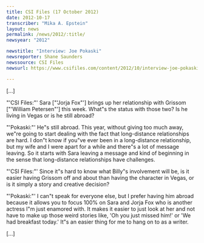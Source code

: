```yaml
---
title: CSI Files (17 October 2012)
date: 2012-10-17
transcriber: "Mika A. Epstein"
layout: news
permalink: /news/2012/:title/
newsyear: "2012"

newstitle: "Interview: Joe Pokaski"
newsreporter: Shane Saunders
newssource: CSI Files
newsurl: https://www.csifiles.com/content/2012/10/interview-joe-pokaski-3/

---
```


[...]

"'CSI Files:"' Sara ["'Jorja Fox"'] brings up her relationship with Grissom ["'William Petersen"'] this week. What"s the status with those two? Is he living in Vegas or is he still abroad?

"'Pokaski:"' He"s still abroad. This year, without giving too much away, we"re going to start dealing with the fact that long-distance relationships are hard. I don"t know if you"ve ever been in a long-distance relationship, but my wife and I were apart for a while and there"s a lot of message leaving. So it starts with Sara leaving a message and kind of beginning in the sense that long-distance relationships have challenges.

"'CSI Files:"' Since it"s hard to know what Billy"s involvement will be, is it easier having Grissom off and about than having the character in Vegas, or is it simply a story and creative decision?

"'Pokaski:"' I can"t speak for everyone else, but I prefer having him abroad because it allows you to focus 100% on Sara and Jorja Fox who is another actress I"m just enamored with. It makes it easier to just look at her and not have to make up those weird stories like, 'Oh you just missed him!' or 'We had breakfast today.' It"s an easier thing for me to hang on to as a writer.

[...]
